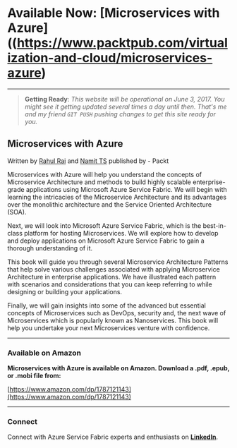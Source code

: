 # Available Now: [Microservices with Azure]((https://www.packtpub.com/virtualization-and-cloud/microservices-azure)
---

> **Getting Ready**: *This website will be operational on June 3, 2017. You might see it getting updated several times a day until then. That's me and my friend `GIT PUSH` pushing changes to get this site ready for you.*


## Microservices with Azure
Written by [Rahul Rai](https://rahulrai.in) and [Namit TS](http://namit.me) published by - Packt

Microservices with Azure will help you understand the concepts of Microservice Architecture and methods to build highly scalable enterprise-grade applications using Microsoft Azure Service Fabric. We will begin with learning the intricacies of the Microservice Architecture and its advantages over the monolithic architecture and the Service Oriented Architecture (SOA). 

Next, we will look into Microsoft Azure Service Fabric, which is the best-in-class platform for hosting Microservices. We will explore how to develop and deploy applications on Microsoft Azure Service Fabric to gain a thorough understanding of it.

This book will guide you through several Microservice Architecture Patterns that help solve various challenges associated with applying Microservice Architecture in enterprise applications. We have illustrated each pattern with scenarios and considerations that you can keep referring to while designing or building your applications.

Finally, we will gain insights into some of the advanced but essential concepts of Microservices such as DevOps, security and, the next wave of Microservices which is popularly known as Nanoservices. This book will help you undertake your next Microservices venture with confidence.

---
### <i class="fa fa-amazon" aria-hidden="true" style="font-size:30px"></i> Available on Amazon

**Microservices with Azure is available on Amazon. Download a .pdf, .epub, or .mobi file from:**

[https://www.amazon.com/dp/1787121143](https://www.amazon.com/dp/1787121143)

---

### <i class="fa fa-linkedin-square" style="font-size:35px"></i> Connect
Connect with Azure Service Fabric experts and enthusiasts on **[LinkedIn](https://www.linkedin.com/groups/8526708)**.